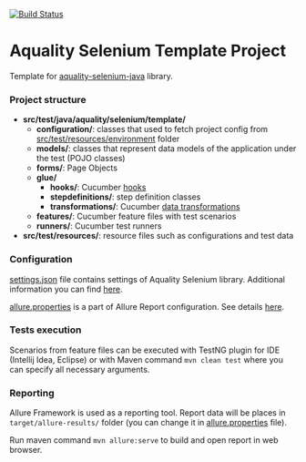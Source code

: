 [![Build Status](https://dev.azure.com/aquality-automation/aquality-automation/_apis/build/status/aquality-automation.aquality-selenium-java-template?branchName=master)](https://dev.azure.com/aquality-automation/aquality-automation/_build/latest?definitionId=9&branchName=master)

# Aquality Selenium Template Project

Template for [aquality-selenium-java](https://github.com/aquality-automation/aquality-selenium-java) library.

### Project structure

- **src/test/java/aquality/selenium/template/**
  - **configuration/**: classes that used to fetch project config from [src/test/resources/environment](./src/test/resources/environment) folder
  - **models/**: classes that represent data models of the application under the test (POJO classes) 
  - **forms/**: Page Objects
  - **glue/**
    - **hooks/**: Cucumber [hooks](https://cucumber.io/docs/cucumber/api/#hooks)
    - **stepdefinitions/**: step definition classes
    - **transformations/**: Cucumber [data transformations](https://cucumber.io/docs/cucumber/configuration/)
  - **features/**: Cucumber feature files with test scenarios
  - **runners/**: Cucumber test runners
- **src/test/resources/**: resource files such as configurations and test data

### Configuration

[settings.json](./src/test/resources/settings.json) file contains settings of Aquality Selenium library. Additional information you can find [here](https://github.com/aquality-automation/aquality-selenium-java/blob/master/Documentation.en.md).

[allure.properties](./src/test/resources/allure.properties) is a part of Allure Report configuration. See details [here](https://docs.qameta.io/allure/).   

### Tests execution

Scenarios from feature files can be executed with TestNG plugin for IDE (Intellij Idea, Eclipse)
or with Maven command ```mvn clean test``` where you can specify all necessary arguments.

### Reporting 

Allure Framework is used as a reporting tool. Report data will be places in ```target/allure-results/``` folder (you can change it in [allure.properties](./src/test/resources/allure.properties) file).

Run maven command ```mvn allure:serve``` to build and open report in web browser.
